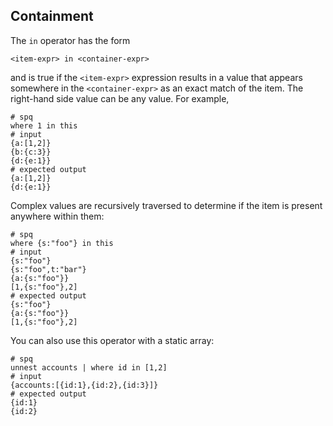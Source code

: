 ## Containment

The `in` operator has the form
```
<item-expr> in <container-expr>
```
and is true if the `<item-expr>` expression results in a value that
appears somewhere in the `<container-expr>` as an exact match of the item.
The right-hand side value can be any value. For example,
```mdtest-spq
# spq
where 1 in this
# input
{a:[1,2]}
{b:{c:3}}
{d:{e:1}}
# expected output
{a:[1,2]}
{d:{e:1}}
```

Complex values are recursively traversed to determine if the item is present
anywhere within them:
```mdtest-spq
# spq
where {s:"foo"} in this
# input
{s:"foo"}
{s:"foo",t:"bar"}
{a:{s:"foo"}}
[1,{s:"foo"},2]
# expected output
{s:"foo"}
{a:{s:"foo"}}
[1,{s:"foo"},2]
```

You can also use this operator with a static array:
```mdtest-spq
# spq
unnest accounts | where id in [1,2]
# input
{accounts:[{id:1},{id:2},{id:3}]}
# expected output
{id:1}
{id:2}
```

